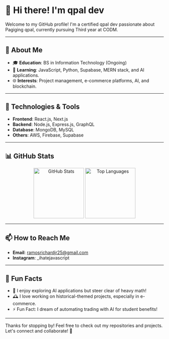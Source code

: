 # 👋 Hi there! I'm qpal dev  

Welcome to my GitHub profile! I'm a certified qpal dev passionate about Pagiging qpal, currently pursuing Third year at CODM.  

---

## 🌟 About Me
- 🎓 **Education**: BS in Information Technology (Ongoing)  
- 🌱 **Learning**: JavaScript, Python, Supabase, MERN stack, and AI applications.  
- 🌐 **Interests**: Project management, e-commerce platforms, AI, and blockchain.  

---

## 🔧 Technologies & Tools
- **Frontend**: React.js, Next.js  
- **Backend**: Node.js, Express.js, GraphQL
- **Database**: MongoDB, MySQL  
- **Others**: AWS, Firebase, Supabase 

---

## 📊 GitHub Stats
<p align="center">
  <img src="https://github-readme-stats.vercel.app/api?username=username-amp&show_icons=true&theme=radical" alt="GitHub Stats" height="160" />
  <img src="https://github-readme-stats.vercel.app/api/top-langs/?username=username-amp&layout=compact&theme=radical" alt="Top Languages" height="160" />
</p>

---

## 📫 How to Reach Me
- **Email**: ramosrichardjr25@gmail.com
- **Instagram**: _ihatejavascript

---

## 🌟 Fun Facts
- 🤖 I enjoy exploring AI applications but steer clear of heavy math!  
- 🕰️ I love working on historical-themed projects, especially in e-commerce.  
- ⚡ Fun Fact: I dream of automating trading with AI for student benefits!

---

Thanks for stopping by! Feel free to check out my repositories and projects. Let's connect and collaborate! 🚀  
